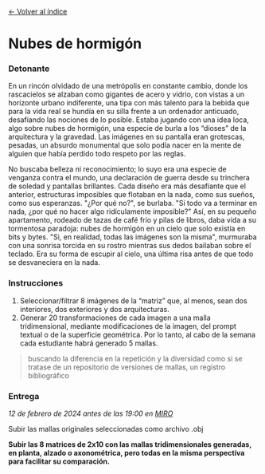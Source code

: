 [← Volver al índice](/semanas/README.md)

# Nubes de hormigón

### **Detonante**

En un rincón olvidado de una metrópolis en constante cambio, donde los rascacielos se alzaban como gigantes de acero y vidrio, con vistas a un horizonte urbano indiferente, una tipa con más talento para la bebida que para la vida real se hundía en su silla frente a un ordenador anticuado, desafiando las nociones de lo posible. Estaba jugando con una idea loca, algo sobre nubes de hormigón, una especie de burla a los “dioses” de la arquitectura y la gravedad. Las imágenes en su pantalla eran grotescas, pesadas, un absurdo monumental que solo podía nacer en la mente de alguien que había perdido todo respeto por las reglas. 

No buscaba belleza ni reconocimiento; lo suyo era una especie de venganza contra el mundo, una declaración de guerra desde su trinchera de soledad y pantallas brillantes. Cada diseño era más desafiante que el anterior, estructuras imposibles que flotaban en la nada, como sus sueños, como sus esperanzas. "¿Por qué no?", se burlaba. "Si todo va a terminar en nada, ¿por qué no hacer algo ridículamente imposible?" Así, en su pequeño apartamento, rodeado de tazas de café frío y pilas de libros, daba vida a su tormentosa paradoja: nubes de hormigón en un cielo que solo existía en bits y bytes. "Si, en realidad, todas las imágenes son la misma", murmuraba con una sonrisa torcida en su rostro mientras sus dedos bailaban sobre el teclado. Era su forma de escupir al cielo, una última risa antes de que todo se desvaneciera en la nada.

### **Instrucciones**

1. Seleccionar/filtrar 8 imágenes de la “matriz” que, al menos, sean dos interiores, dos exteriores y dos arquitecturas.
2. Generar 20 transformaciones de cada imagen a una malla tridimensional, mediante modificaciones de la imagen, del prompt textual o de la superficie geométrica. Por lo tanto, al cabo de la semana cada estudiante habrá generado 5 mallas.
> buscando la diferencia en la repetición y la diversidad como si se tratase de un repositorio de versiones de mallas, un registro bibliográfico

### **Entrega**

*12 de febrero de 2024 antes de las 19:00 en [MIRO](https://miro.com/app/board/uXjVN1J8oIk=/?share_link_id=652324629133)*

Subir las mallas originales seleccionadas como archivo .obj

**Subir las 8 matrices de 2x10 con las mallas tridimensionales generadas, en planta, alzado o axonométrica, pero todas en la misma perspectiva para facilitar su comparación.**
